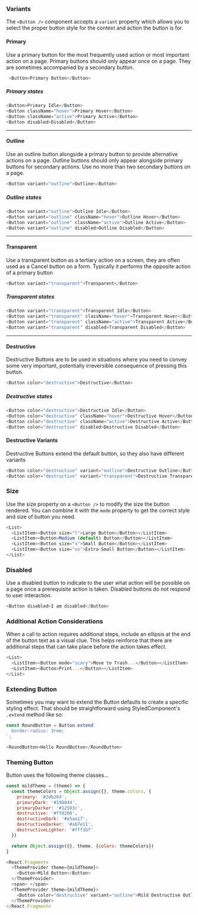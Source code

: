 ### Variants

The `<Button />` component accepts a `variant` property which allows you to select the proper button style for the context and action the button is for.

#### Primary

Use a primary button for the most frequently used action or most important action on a page. Primary buttons should only appear once on a page. They are sometimes accompanied by a secondary button.

```js
 <Button>Primary Button</Button>
```
##### Primary states

```js noeditor
<Button>Primary Idle</Button>
<Button className="hover">Primary Hover</Button>
<Button className="active">Primary Active</Button>
<Button disabled>Disabled</Button>
```

---

#### Outline
Use an outline button alongside a primary button to provide alternative actions on a page. Outline buttons should only appear alongside primary buttons for secondary actions. Use no more than two secondary buttons on a page.

```js
<Button variant="outline">Outline</Button>
```

##### Outline states

```js noeditor
<Button variant="outline">Outline Idle</Button>
<Button variant="outline" className="hover">Outline Hover</Button>
<Button variant="outline" className="active">Outline Active</Button>
<Button variant="outline" disabled>Outline Disabled</Button>
```

---

#### Transparent

Use a transparent button as a tertiary action on a screen, they are often used as a Cancel button on a form. Typically it performs the opposite action of a primary button

```js
<Button variant="transparent">Transparent</Button>
```

##### Transparent states

```js noeditor
<Button variant="transparent">Transparent Idle</Button>
<Button variant="transparent" className="hover">Transparent Hover</Button>
<Button variant="transparent" className="active">Transparent Active</Button>
<Button variant="transparent" disabled>Transparent Disabled</Button>
```

---

#### Destructive

Destructive Buttons are to be used in situations where you need to convey some very important, potentially irreversible consequence of pressing this button.

```js
<Button color="destructive">Destructive</Button>
```

##### Destructive states

```js noeditor
<Button color="destructive">Destructive Idle</Button>
<Button color="destructive" className="hover">Destructive Hover</Button>
<Button color="destructive" className="active">Destructive Active</Button>
<Button color="destructive" disabled>Destructive Disabled</Button>
```

#### Destructive Variants

Destructive Buttons extend the default button, so they also have different variants

```js noeditor
<Button color="destructive" variant="outline">Destructive Outline</Button>
<Button color="destructive" variant="transparent">Destructive Transparent</Button>
```

### Size

Use the size property on a `<Button />` to modify the size the button rendered. You can combine it with the `mode` property to get the correct style and size of button you need.

```js
<List>
  <ListItem><Button size="l">Large Button</Button></ListItem>
  <ListItem><Button>Medium (default) Button</Button></ListItem>
  <ListItem><Button size="s">Small Button</Button></ListItem>
  <ListItem><Button size="xs">Extra-Small Button</Button></ListItem>
</List>
```

### Disabled
Use a disabled button to indicate to the user what action will be possible on a page once a prerequisite action is taken. Disabled buttons do not respond to user interaction.
```js
<Button disabled>I am disabled</Button>
```

### Additional Action Considerations
When a call to action requires additional steps, include an ellipsis at the end of the button text as a visual clue. This helps reinforce that there are additional steps that can take place before the action takes effect.
```js
<List>
  <ListItem><Button mode="scary">Move to Trash...</Button></ListItem>
  <ListItem><Button>Print...</Button></ListItem>
</List>
```

### Extending Button

Sometimes you may want to extend the Button defaults to create a specific styling effect. That should be straightforward using StyledComponent's `.extend` method like so:

```js
const RoundButton = Button.extend`
  border-radius: 3rem;
`;

<RoundButton>Hello RoundButton</RoundButton>
```

### Theming Button

Button uses the following theme classes...

```js
const mildTheme = (theme) => {
  const themeColors = Object.assign({}, theme.colors, {
    primary: '#2db264',
    primaryDark: '#198044',
    primaryDarker: '#12593c',
    destructive: '#ffd200',
    destructiveDark: '#e5ae17',
    destructiveDarker: '#a67e11',
    destructiveLighter: '#fff1bf'
  })

  return Object.assign({}, theme, {colors: themeColors})
}

<React.Fragment>
  <ThemeProvider theme={mildTheme}>
    <Button>Mild Button</Button>
  </ThemeProvider>
  <span> </span>
  <ThemeProvider theme={mildTheme}>
    <Button color="destructive" variant="outline">Mild Destructive Outline Button</Button>
  </ThemeProvider>
</React.Fragment>
```
